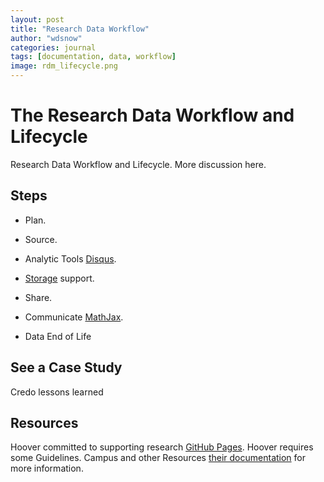 ```yaml
---
layout: post
title: "Research Data Workflow"
author: "wdsnow"
categories: journal
tags: [documentation, data, workflow]
image: rdm_lifecycle.png
---
```


# The Research Data Workflow and Lifecycle

Research Data Workflow and Lifecycle. More discussion here.

## Steps

* Plan.

* Source.

* Analytic Tools [Disqus](https://disqus.com/).

* [Storage](https://www.google.com/analytics/) support.

* Share.

* Communicate [MathJax](https://www.mathjax.org/).

* Data End of Life

## See a Case Study

Credo lessons learned

## Resources

Hoover committed to supporting research [GitHub Pages](https://pages.github.com/). Hoover requires some Guidelines. Campus and other Resources  [their documentation](https://help.github.com/categories/github-pages-basics/) for more information. 

